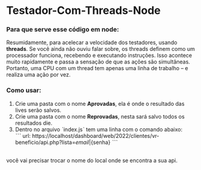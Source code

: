 # Testador-Com-Threads-Node
### Para que serve esse código em node:
Resumidamente, para acelecar a velocidade dos testadores, usando **threads**. 
Se você ainda não ouviu falar sobre, os threads definem como um processador 
funciona, recebendo e executando instruções. Isso acontece muito 
rapidamente e passa a sensação de que as ações são simultâneas. 
Portanto, uma CPU com um thread tem apenas uma linha de trabalho – e realiza
uma ação por vez.

### Como usar:
1. Crie uma pasta com o nome **Aprovadas**, ela é onde o resultado das lives serão salvos.
2. Crie uma pasta com o nome **Reprovadas**, nesta sará salvo todos os resultados die.
3. Dentro no arquivo ˋindex.jsˋ tem uma linha com o comando abaixo:</br>
ˋˋˋ
url: https://localhost/dashboard/web/2022/clientes/vr-beneficio/api.php?lista=${email}|${senha}
ˋˋˋ
</br>
você vai precisar trocar o nome do local onde se encontra a sua api.
